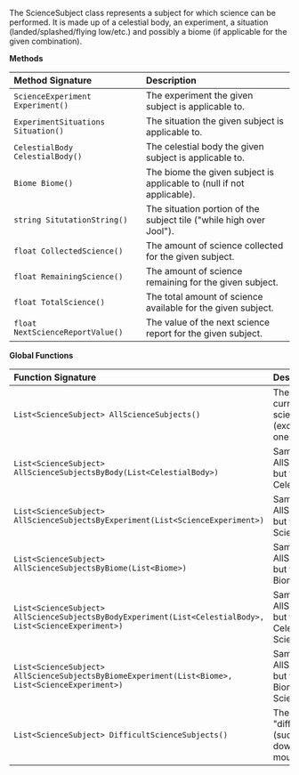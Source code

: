 The ScienceSubject class represents a subject for which science can be performed.  It is made up of a celestial body, an experiment, a situation (landed/splashed/flying low/etc.) and possibly a biome (if applicable for the given combination).

**Methods**

| Method Signature | Description |
| :--- | :--- |
| `ScienceExperiment Experiment()` | The experiment the given subject is applicable to. |
| `ExperimentSituations Situation()` | The situation the given subject is applicable to. |
| `CelestialBody CelestialBody()` | The celestial body the given subject is applicable to. |
| `Biome Biome()` | The biome the given subject is applicable to (null if not applicable). |
| `string SitutationString()` | The situation portion of the subject tile ("while high over Jool"). |
| `float CollectedScience()` | The amount of science collected for the given subject. |
| `float RemainingScience()` | The amount of science remaining for the given subject. |
| `float TotalScience()` | The total amount of science available for the given subject. |
| `float NextScienceReportValue()` | The value of the next science report for the given subject. |

**Global Functions**

| Function Signature| Description |
| :--- | :--- |
| `List<ScienceSubject> AllScienceSubjects()` | The list of all currently available science subjects (except "difficult" ones). |
| `List<ScienceSubject> AllScienceSubjectsByBody(List<CelestialBody>)` | Same as AllScienceSubjects, but filtered by CelestialBody. |
| `List<ScienceSubject> AllScienceSubjectsByExperiment(List<ScienceExperiment>)` | Same as AllScienceSubjects, but filtered by ScienceExperiment. |
| `List<ScienceSubject> AllScienceSubjectsByBiome(List<Biome>)` | Same as AllScienceSubjects, but filtered by Biome. |
| `List<ScienceSubject> AllScienceSubjectsByBodyExperiment(List<CelestialBody>, List<ScienceExperiment>)` | Same as AllScienceSubjects, but filtered by CelestialBody and ScienceExperiment. |
| `List<ScienceSubject> AllScienceSubjectsByBiomeExperiment(List<Biome>, List<ScienceExperiment>)` | Same as AllScienceSubjects, but filtered by Biome and ScienceExperiment. |
| `List<ScienceSubject> DifficultScienceSubjects()` | The list of all "difficult" subjects (such as "splashed down in the mountains"). |
